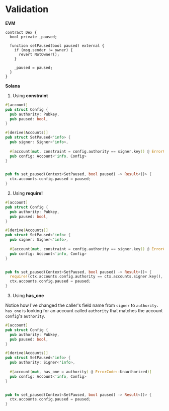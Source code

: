 # Validation

**EVM**

```solidity
contract Dex {
  bool private _paused;
  
  function setPaused(bool paused) external {
    if (msg.sender != owner) {
      revert NotOwner();
    }
    
    _paused = paused;
  }
}
```

**Solana**

1. Using **constraint**

```rust
#[account]
pub struct Config {
  pub authority: Pubkey,
  pub paused: bool,
}

#[derive(Accounts)]
pub struct SetPaused<'info> {
  pub signer: Signer<'info>,
  
  #[account(mut, constraint = config.authority == signer.key() @ ErrorCode::Unauthorized)]
  pub config: Account<'info, Config>
}


pub fn set_paused(Context<SetPaused, bool paused) -> Result<()> {
  ctx.accounts.config.paused = paused;
}
```

2. Using **require!**

```rust
#[account]
pub struct Config {
  pub authority: Pubkey,
  pub paused: bool,
}

#[derive(Accounts)]
pub struct SetPaused<'info> {
  pub signer: Signer<'info>,
  
  #[account(mut, constraint = config.authority == signer.key() @ ErrorCode::Unauthorized)]
  pub config: Account<'info, Config>
}


pub fn set_paused(Context<SetPaused, bool paused) -> Result<()> {
  require!(ctx.accounts.config.authority == ctx.accounts.signer.key(), ErrorCode::Unauthorized);
  ctx.accounts.config.paused = paused;
}
```

3. Using **has\_one**

Notice how I've changed the caller's field name from `signer` to `authority. has_one` is looking for an account called `authority` that matches the account `config`'s `authority`.

```rust
#[account]
pub struct Config {
  pub authority: Pubkey,
  pub paused: bool,
}

#[derive(Accounts)]
pub struct SetPaused<'info> {
  pub authority: Signer<'info>,
  
  #[account(mut, has_one = authority) @ ErrorCode::Unauthorized)]
  pub config: Account<'info, Config>
}


pub fn set_paused(Context<SetPaused, bool paused) -> Result<()> {
  ctx.accounts.config.paused = paused;
}
```

